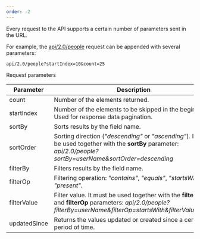 ```yaml
---
order: -2
---
```


Every request to the API supports a certain number of parameters sent in the URL.

For example, the [api/2.0/people](/docspace/method/people/get/api/2.0/people) request can be appended with several parameters:

```
api/2.0/people?startIndex=10&count=25
```

Request parameters

| Parameter    | Description                                                                                                                                                         |
| ------------ | ------------------------------------------------------------------------------------------------------------------------------------------------------------------- |
| count        | Number of the elements returned.                                                                                                                                    |
| startIndex   | Number of the elements to be skipped in the beginning. Used for response data pagination.                                                                           |
| sortBy       | Sorts results by the field name.                                                                                                                                    |
| sortOrder    | Sorting direction (*"descending"* or *"ascending"*). It must be used together with the **sortBy** parameter: *api/2.0/people?sortBy=userName\&sortOrder=descending* |
| filterBy     | Filters results by the field name.                                                                                                                                  |
| filterOp     | Filtering operation: *"contains"*, *"equals"*, *"startsWith"*, *"present"*.                                                                                         |
| filterValue  | Filter value. It must be used together with the **filterBy** and **filterOp** parameters: *api/2.0/people?filterBy=userName\&filterOp=startsWith\&filterValue=Alex* |
| updatedSince | Returns the values updated or created since a certain period of time.                                                                                               |

